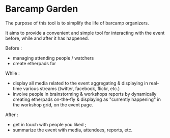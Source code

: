 Barcamp Garden
==============

The purpose of this tool is to simplify the life of barcamp organizers.

It aims to provide a convenient and simple tool for interacting with the event
before, while and after it has happened.

Before :
* managing attending people / watchers
* create etherpads for 

While :
* display all media related to the event aggregating & displaying in real-time
  various streams (twitter, facebook, flickr, etc.)
* involve people in brainstorming & workshops reports by dynamically creating
  etherpads on-the-fly & displaying as "currently happening" in the workshop
  grid, on the event page.

After :
* get in touch with people you liked ;
* summarize the event with media, attendees, reports, etc.


